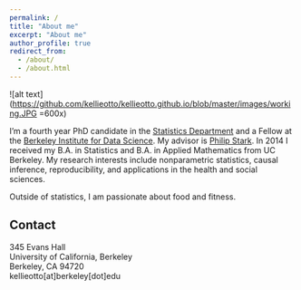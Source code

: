 ```yaml
---
permalink: /
title: "About me"
excerpt: "About me"
author_profile: true
redirect_from: 
  - /about/
  - /about.html
---
```


![alt text](https://github.com/kellieotto/kellieotto.github.io/blob/master/images/working.JPG =600x)

I’m a fourth year PhD candidate in the [Statistics Department](https://statistics.berkeley.edu) and a Fellow at the [Berkeley Institute for Data Science](http://bids.berkeley.edu). My advisor is [Philip Stark](http://www.stat.berkeley.edu/~stark/). In 2014 I received my B.A. in Statistics and B.A. in Applied Mathematics from UC Berkeley. My research interests include nonparametric statistics, causal inference, reproducibility, and applications in the health and social sciences.

Outside of statistics, I am passionate about food and fitness.

Contact
-------
345 Evans Hall   
University of California, Berkeley   
Berkeley, CA 94720   
kellieotto\[at\]berkeley\[dot\]edu
